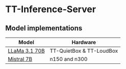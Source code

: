 # TT-Inference-Server

## Model implementations
| Model          | Hardware                    |
|----------------|-----------------------------|
| [LLaMa 3.1 70B](tt-metal-llama3-70b/README.md)  | TT-QuietBox & TT-LoudBox    |
| [Mistral 7B](tt-metal-mistral-7b/README.md) | n150 and n300|